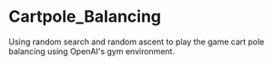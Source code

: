 # Cartpole_Balancing
Using random search and random ascent to play the game cart pole balancing using OpenAI's gym environment.
